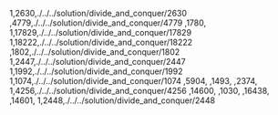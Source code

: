1,2630,./../../solution/divide_and_conquer/2630
,4779,./../../solution/divide_and_conquer/4779
,1780,
1,17829,./../../solution/divide_and_conquer/17829
1,18222,./../../solution/divide_and_conquer/18222
,1802,./../../solution/divide_and_conquer/1802
1,2447,./../../solution/divide_and_conquer/2447
1,1992,./../../solution/divide_and_conquer/1992
1,1074,./../../solution/divide_and_conquer/1074
,5904,
,1493,
,2374,
1,4256,./../../solution/divide_and_conquer/4256
,14600,
,1030,
,16438,
,14601,
1,2448,./../../solution/divide_and_conquer/2448

